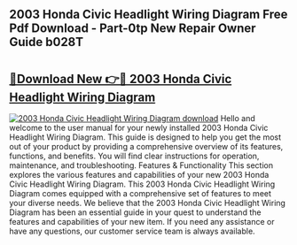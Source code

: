 ## 2003 Honda Civic Headlight Wiring Diagram Free Pdf Download - Part-0tp New Repair Owner Guide b028T

# <h2><a href="http://dfnr39k.blite.top/?on=2003+Honda+Civic+Headlight+Wiring+Diagram">🔗Download New 👉🔴 2003 Honda Civic Headlight Wiring Diagram</a></h2>

[![2003 Honda Civic Headlight Wiring Diagram download](https://i.imgur.com/lujVjoI.png)](http://dfnr39k.blite.top/?on=2003+Honda+Civic+Headlight+Wiring+Diagram)
Hello and welcome to the user manual for your newly installed 2003 Honda Civic Headlight Wiring Diagram. This guide is designed to help you get the most out of your product by providing a comprehensive overview of its features, functions, and benefits. You will find clear instructions for operation, maintenance, and troubleshooting. Features & Functionality This section explores the various features and capabilities of your new 2003 Honda Civic Headlight Wiring Diagram. This 2003 Honda Civic Headlight Wiring Diagram comes equipped with a comprehensive set of features to meet your diverse needs. We believe that the 2003 Honda Civic Headlight Wiring Diagram has been an essential guide in your quest to understand the features and capabilities of your new item. If you need any assistance or have any questions, our customer service team is always available.
